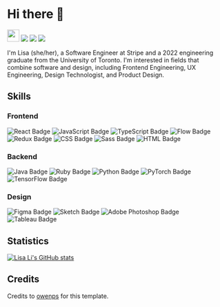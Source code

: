 # Hi there 👋

<!--
**lisa-sa-li/lisa-sa-li** is a ✨ _special_ ✨ repository because its `README.md` (this file) appears on your GitHub profile.

Here are some ideas to get you started:

- 🔭 I’m currently working on ...
- 🌱 I’m currently learning ...
- 👯 I’m looking to collaborate on ...
- 🤔 I’m looking for help with ...
- 💬 Ask me about ...
- 📫 How to reach me: ...
- 😄 Pronouns: ...
- ⚡ Fun fact: ...
-->
  
<a href="https://github.com/lisa-sa-li/lisa-sa-li"><img src="https://komarev.com/ghpvc/?username=lisa-sa-li&color=orange&style=flat-square&label=Views:" height=28/></a>
<a href="https://www.lisali.me"><img src="https://img.shields.io/badge/UX_Portfolio-f5ba23.svg?&style=for-the-badge&logo=googlechrome&logoColor=black"></a>
<a href="https://www.linkedin.com/in/lisa-li/"><img src="https://img.shields.io/badge/linkedin-%230077B5.svg?&style=for-the-badge&logo=linkedin&logoColor=white"/></a>
<a href="mailto:lisasiaili@gmail.com"><img src="https://img.shields.io/badge/email-%238B89CC.svg?&style=for-the-badge&logo=protonmail&logoColor=white"/></a> 
<!-- <a href="https://www.lisali.me"><img src="https://img.shields.io/badge/Resume-%23E01F3D.svg?&style=for-the-badge&logoColor=white"/></a> -->

I'm Lisa (she/her), a Software Engineer at Stripe and a 2022 engineering graduate from the University of Toronto. I'm interested in fields that combine software and design, including Frontend Engineering, UX Engineering, Design Technologist, and Product Design.

## Skills

### Frontend
![React Badge](https://img.shields.io/badge/React-222222?style=for-the-badge&labelColor=black&logo=react&logoColor=white) 
![JavaScript Badge](https://img.shields.io/badge/Javascript-F0DB4F?style=for-the-badge&labelColor=black&logo=javascript&logoColor=white) 
![TypeScript Badge](https://img.shields.io/badge/TypeScript-3178C6?style=for-the-badge&labelColor=black&logo=typescript&logoColor=white)
![Flow Badge](https://img.shields.io/badge/Flow-FFD766?style=for-the-badge&labelColor=black&logo=facebook&logoColor=white)
![Redux Badge](https://img.shields.io/badge/Redux-754DB8?style=for-the-badge&labelColor=black&logo=redux&logoColor=white)
![CSS Badge](https://img.shields.io/badge/CSS-1572B7?style=for-the-badge&labelColor=black&logo=css3&logoColor=white)
![Sass Badge](https://img.shields.io/badge/Sass-CD669A?style=for-the-badge&labelColor=black&logo=sass&logoColor=white)
![HTML Badge](https://img.shields.io/badge/HTML5-293B5F?style=for-the-badge&labelColor=black&logo=html5&logoColor=white)

### Backend
![Java Badge](https://img.shields.io/badge/Java-EC2025?style=for-the-badge&labelColor=black&logo=java&logoColor=white)
![Ruby Badge](https://img.shields.io/badge/Ruby-930E04?style=for-the-badge&labelColor=black&logo=ruby&logoColor=white)
![Python Badge](https://img.shields.io/badge/Python-366A97?style=for-the-badge&labelColor=black&logo=Python&logoColor=white) 
![PyTorch Badge](https://img.shields.io/badge/PyTorch-FFC074?style=for-the-badge&labelColor=black&logo=pytorch&logoColor=white)
![TensorFlow Badge](https://img.shields.io/badge/TensorFlow-ED8E24?style=for-the-badge&labelColor=black&logo=tensorflow&logoColor=white)


### Design
![Figma Badge](https://img.shields.io/badge/Figma-0A1931?style=for-the-badge&labelColor=black&logo=figma&logoColor=white)
![Sketch Badge](https://img.shields.io/badge/Sketch-FDAD00?style=for-the-badge&labelColor=black&logo=sketch&logoColor=white)
![Adobe Photoshop Badge](https://img.shields.io/badge/Adobe_Photoshop-001E36?style=for-the-badge&labelColor=black&logo=adobe&logoColor=white) 
![Tableau Badge](https://img.shields.io/badge/Tableau-125D98?style=for-the-badge&labelColor=black&logo=tableau&logoColor=white)

## Statistics
[![Lisa Li's GitHub stats](https://github-readme-stats.vercel.app/api?username=lisa-sa-li&show_icons=true&theme=graywhite&count_private=true&hide=issues,contribs)](https://github.com/lisa-sa-li)

## Credits
Credits to [owenps](https://github.com/owenps/) for this template. 

